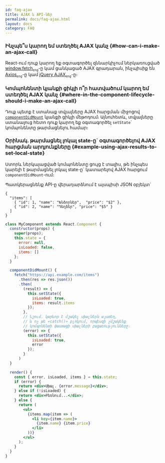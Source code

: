 ```yaml
---
id: faq-ajax
title: AJAX և API-ներ
permalink: docs/faq-ajax.html
layout: docs
category: FAQ
---
```


### Ինչպե՞ս կարող եմ ստեղծել AJAX կանչ {#how-can-i-make-an-ajax-call}

React-ում դուք կարող եք օգտագործել զննարկիչում ներկառուցված [window.fetch](https://developer.mozilla.org/en-US/docs/Web/API/Fetch_API)<sub>`eng`</sub>-ը կամ ցանկացած AJAX գրադարան, ինչպիսիք են [Axios](https://github.com/axios/axios)<sub>`eng`</sub>-ը կամ [jQuery AJAX](https://api.jquery.com/jQuery.ajax/)<sub>`eng`</sub>-ը։

### Կոմպոնենտի կյանքի ցիկլի ո՞ր հատվածում կարող եմ ստեղծել AJAX կանչ {#where-in-the-component-lifecycle-should-i-make-an-ajax-call}

Դուք պետք է ստանաք տվյալները AJAX հարցման միջոցով [`componentDidMount`](/docs/react-component.html#mounting) կյանքի ցիկլի մեթոդում։ Այնուհետև, տվյալները ստանալուց հետո դուք կարող եք օգտագործել `setState`\` կոմպոնենտը թարմացնելու համար։

### Օրինակ. թարմացնել լոկալ state-ը\` օգտագործելով AJAX հարցման արդյունքները {#example-using-ajax-results-to-set-local-state}

Ստորև ներկայացված կոմպոնենտը ցույց է տալիս, թե ինչպես կարելի է թարմացնել լոկալ state-ը\` կատարելով AJAX հարցում `componentDidMount`-ում։

Պատկերացնենք API-ը վերադարձնում է այսպիսի JSON օբյեկտ\`

```
{
  "items": [
    { "id": 1, "name": "Խնձորներ",  "price": "$2" },
    { "id": 2, "name": "Դեղձեր", "price": "$5" }
  ] 
}
```

```jsx
class MyComponent extends React.Component {
  constructor(props) {
    super(props);
    this.state = {
      error: null,
      isLoaded: false,
      items: []
    };
  }

  componentDidMount() {
    fetch("https://api.example.com/items")
      .then(res => res.json())
      .then(
        (result) => {
          this.setState({
            isLoaded: true,
            items: result.items
          });
        },
        // Նշում. կարևոր է մշակել սխալներն այստեղ,
        // և ոչ թե «catch()» բլոկում, որպեսզի չմշակենք
        // կոմպոնենտի փաստացի սխալների բացառությունները։
        (error) => {
          this.setState({
            isLoaded: true,
            error
          });
        }
      )
  }

  render() {
    const { error, isLoaded, items } = this.state;
    if (error) {
      return <div>Սխալ. {error.message}</div>;
    } else if (!isLoaded) {
      return <div>Բեռնում...</div>;
    } else {
      return (
        <ul>
          {items.map(item => (
            <li key={item.name}>
              {item.name} {item.price}
            </li>
          ))}
        </ul>
      );
    }
  }
}
```
